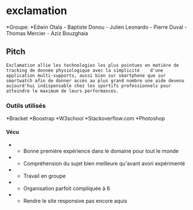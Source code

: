 # exclamation


*Groupe:
  *Edwin Otala - Baptiste Donou - Julien Leonardo - Pierre Duval - Thomas Mercier - Aziz Bouzghaia
  
## Pitch

    Exclamation allie les technologies les plus pointues en matière de tracking de donnée physiologique avec la simplicité    d'une application multi-supports, aussi bien sur smartphone que sur smartwatch afin de donner accès au plus grand nombre une aide devenu aujourd'hui indispensable chez les sportifs professionnels pour atteindre le maximum de leurs performances.
    
### Outils utilisés

*Bracket
*Boostrap
*W3school
*Stackoverflow.com
*Photoshop

#### Vécu

* + Bonne première expérience dans le domaine pour tout le monde
* + Compréhension du sujet bien meilleure qu'avant avori expérimenté
* + Travail en groupe

* - Organisation parfoit compliquée à 6
* - Rendre le site responsive pas encore aquis 
